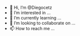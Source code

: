 - 👋 Hi, I’m @Diegocetz
- 👀 I’m interested in ...
- 🌱 I’m currently learning ...
- 💞️ I’m looking to collaborate on ...
- 📫 How to reach me ...

<!---
Diegocetz/Diegocetz is a ✨ special ✨ repository because its `README.md` (this file) appears on your GitHub profile.
You can click the Preview link to take a look at your changes.
--->
